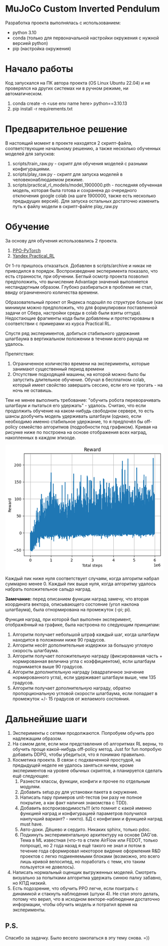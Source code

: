 # MuJoCo Custom Inverted Pendulum 

Разработка проекта выполнялась с использованием:
- python 3.10
- conda (только для первоначальной настройки окружения с нужной версией python)
- pip (настройка окружения)

# Начало работы

Код запускался на ПК автора проекта (OS Linux Ubuntu 22.04) и не проверялся на других системах ни в ручном режиме, ни автоматическом.

1. conda create -n \<use env name here\> python==3.10.13
2. pip install -r requirements.txt


# Предварительное решение

В настоящий момент в проекте находятся 2 скрипт-файла, соответствующие начальному решению, а также несколько обученных моделей для запусков:

1. scripts/train_raw.py - скрипт для обучения моделей с разными конфигурациями.
2. scripts/play_raw.py - скрипт для запуска моделей в человеконаблюдаемом режиме.
3. scripts/practical_rl_models/model_1900000.pth - последняя обученная модель, которая была готова и сохранена до очередного отключения google colab (на шаге 1900000, также есть несколько предыдущих версий). Для запуска остальных достаточно изменить путь к файлу модели в скрипт-файле play_raw.py


# Обучение

За основу для обучения использовались 2 проекта.
1. [PPO-PyTorch](https://github.com/nikhilbarhate99/PPO-PyTorch)
2. [Yandex Practical_RL](https://github.com/yandexdataschool/Practical_RL/blob/master/week09_policy_II/ppo.ipynb)

От 1-го пришлось отказаться. Добавлен в scripts/archive и никак не приводился в порядок. Воспроизведение эксперимента показало, что есть странности, при обучении. Беглый осмотр проекта позволил предположить, что вычисление Advantage значений выполняется нестандартным образом. Глубоко разбираться в проблеме не стал, ввиду ограниченного количества времени.

Образовательный проект от Яндекса подошёл по структуре больше (как минимум можно предположить, что для формулировки поставленной задачи от Сбера, настройки среды в colab были взяты оттуда). Недостающие фрагменты кода были добавлены и протестированы в соответствии с примерами из курса Practical RL.

Спустя ряд экспериментов, добиться стабильного удержания шлагбаума в вертикальном положении в течении всего раунда не удалось. 

Препятствия:
1. Ограниченное количество времени на эксперименты, которые занимают существенный период времени
2. Отсутствие подходящей машины, на которой можно было бы запустить длительное обучение. Обучал в бесплатном colab, который имеет свойство завершать сессию, если его не трогать - на ночь не оставишь.

Тем не менее выполнить требование: "обучить робота переворачивать шлагбаум и пытаться его удержать" - удалось. Считаю, что если продолжить обучение на каком-нибудь свободном сервере, то есть шансы дообучить модель удерживать шлагбаум (однако, если необходимо именно стабильное удержание, то я предпочёл бы off-policy семейство алгоритмов (подробности под графиком). Кривая на рисунке ниже по построена на основе отображения всех наград, накопленных в каждом эпизоде.

![sberl_007.png](reports/included/pictures/sberl_007.png)

Каждый пик ниже нуля соответствует случаям, когда алгоритм набрал суммарно менее 0. Каждый пик выше нуля, когда алгоритму удалось набрать положительное сальдо наград.

**Замечание:** перед описанием функции наград замечу, что вторая координата вектора, описывающего состояние (угол наклона шлагбаума), была отнормирована на промежуток (-pi; pi).

Функция наград, при которой был выполнен эксперимент, отображённый на графике, была настроена по следующим принципам:
1. Алгоритм получает небольшой штраф каждый шаг, когда шлагбаум находится в положении ниже 90 градусов.
2. Алгоритм несёт дополнительные издержки за большую угловую скорость шлагбаума. 
3. Алгоритм получает положительную награду (фиксированная часть + нормированная величина угла с коэффициентом), если шлагбаум поднимается выше 90 градусов.
4. Алгоритм дополнительную награду (квадратичное значение нормированного угла), если удерживает шлагбаум выше, чем 135 градусов.
5. Алгоритм получает дополнительную награду, обратно пропорциональную угловой скорости шлагбаума, если попадает в промежуток +/- 15 градусов от желаемого состояния.


# Дальнейшие шаги

1. Эксперименты с сетями продолжаются. Попробуем обучить ppo надлежащим образом.
2. На самом деле, если мои представления об алгоритмах RL верны, то обучить проще какой-нибудь off-policy метод. Just for fun попробую добавить DDPG, чтобы убедиться, что я понимаю правильно.
3. Косметика проекта. В связи с подхваченной простудой, на предыдущей неделе не удалось заняться ничем, кроме экспериментов на уровне обычных скриптов, а планируется сделать ещё следующее: 
   1. Разнести классы, функции, конфиги и прочее по отдельным модулям.
   2. Добавить setup.py для установки пакета в окружение.
   3. Написать пару примеров unit-тестов (ни разу не полное покрытие, а как факт наличия знакомства с TDD).
   4. Добавить воспроизводимость!!! (кто помнит с какой именно функцией наград и конфигурацией параметров получился наилучший вариант? - никто). БД с конфигами и функцией наград must have.
   5. Авто-доки. Дёшево и сердито. Никаких sphinx, только pdoc.
   6. Подкинуть экспериментальную архитектуру на основе DAG'ов. Тема в ML известная (что-то в стиле AirFlow или FEDOT, только попроще), но 2 года назад я ещё такого не знал и потом в течение года сформировал некоторое видение оформления R&D проектов с легко подменяемыми блоками (возможно, это всего лишь кривой велосипед, но поработать с теми, кто таким пользуется не довелось).
4. Написать нормальный оценщик выгруженных моделей. Смотреть визуально за попытками алгоритма удержать синюю палку забавно, но КПД низкий.
5. Есть подозрение, что обучить PPO легче, если поиграть с динамикой и стакнуть наблюдения (штуки 4). Не стал этого делать, потому что верил, что в исходном векторе-наблюдении достаточно информации, чтобы обучить модель и потратил время на эксперименты.

## P.S.
Спасибо за задачку. Было весело закопаться в эту тему снова. =))
